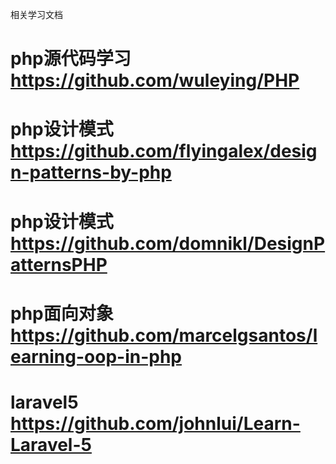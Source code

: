 相关学习文档

#  php源代码学习 https://github.com/wuleying/PHP
#  php设计模式   https://github.com/flyingalex/design-patterns-by-php
#  php设计模式   https://github.com/domnikl/DesignPatternsPHP
#  php面向对象   https://github.com/marcelgsantos/learning-oop-in-php
#  laravel5     https://github.com/johnlui/Learn-Laravel-5

